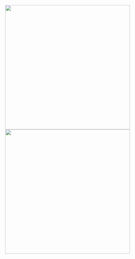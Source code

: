 <div class="row">
  <div class="column">
    <img src="https://github.com/sud0pacman/DictionaryApp/assets/96905615/5c05228d-1da3-4026-9b80-063f2eb9265c" height="400"/>
    <img src="https://github.com/sud0pacman/DictionaryApp/assets/96905615/dc78b7af-6d2d-4110-bb87-17121c248906" height="400" />
  </div>
</div>
